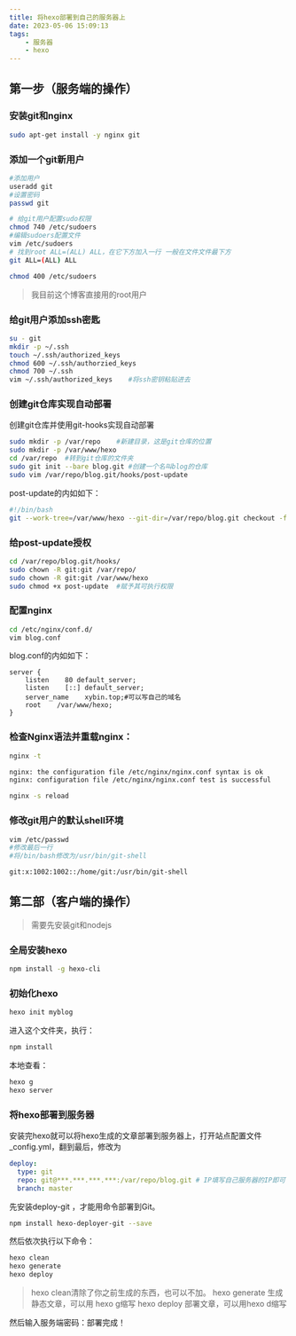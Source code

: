 ```yaml
---
title: 将hexo部署到自己的服务器上
date: 2023-05-06 15:09:13
tags:
    - 服务器
    - hexo
---
```


## 第一步（服务端的操作）
### 安装git和nginx
```bash
sudo apt-get install -y nginx git
```

### 添加一个git新用户 
```bash
#添加用户
useradd git
#设置密码
passwd git

# 给git用户配置sudo权限
chmod 740 /etc/sudoers
#编辑sudoers配置文件
vim /etc/sudoers
# 找到root ALL=(ALL) ALL，在它下方加入一行 一般在文件文件最下方
git ALL=(ALL) ALL

chmod 400 /etc/sudoers
```
> 我目前这个博客直接用的root用户

### 给git用户添加ssh密匙
```bash
su - git
mkdir -p ~/.ssh
touch ~/.ssh/authorized_keys
chmod 600 ~/.ssh/authorzied_keys
chmod 700 ~/.ssh
vim ~/.ssh/authorized_keys    #将ssh密钥粘贴进去
```

### 创建git仓库实现自动部署
创建git仓库并使用git-hooks实现自动部署
```bash
sudo mkdir -p /var/repo    #新建目录，这是git仓库的位置
sudo mkdir -p /var/www/hexo
cd /var/repo  #转到git仓库的文件夹
sudo git init --bare blog.git #创建一个名叫blog的仓库
sudo vim /var/repo/blog.git/hooks/post-update
```
post-update的内如如下：
```bash
#!/bin/bash
git --work-tree=/var/www/hexo --git-dir=/var/repo/blog.git checkout -f
```
### 给post-update授权
```bash
cd /var/repo/blog.git/hooks/
sudo chown -R git:git /var/repo/
sudo chown -R git:git /var/www/hexo
sudo chmod +x post-update  #赋予其可执行权限
```

### 配置nginx
```bash
cd /etc/nginx/conf.d/
vim blog.conf
```
blog.conf的内如如下：
```
server {
    listen    80 default_server;
    listen    [::] default_server;
    server_name    xybin.top;#可以写自己的域名
    root    /var/www/hexo;
}
```
### 检查Nginx语法并重载nginx：
```bash
nginx -t

nginx: the configuration file /etc/nginx/nginx.conf syntax is ok
nginx: configuration file /etc/nginx/nginx.conf test is successful

nginx -s reload
```

### 修改git用户的默认shell环境
```bash
vim /etc/passwd
#修改最后一行
#将/bin/bash修改为/usr/bin/git-shell

git:x:1002:1002::/home/git:/usr/bin/git-shell
```

## 第二部（客户端的操作）
> 需要先安装git和nodejs

### 全局安装hexo
```bash
npm install -g hexo-cli
```

### 初始化hexo
```bash
hexo init myblog
```

进入这个文件夹，执行：
```bash
npm install
```

本地查看：
```bash
hexo g
hexo server
```

### 将hexo部署到服务器
安装完hexo就可以将hexo生成的文章部署到服务器上，打开站点配置文件 _config.yml，翻到最后，修改为
```yml
deploy:
  type: git
  repo: git@***.***.***.***:/var/repo/blog.git # IP填写自己服务器的IP即可
  branch: master
```
先安装deploy-git ，才能用命令部署到Git。
```bash
npm install hexo-deployer-git --save
```
然后依次执行以下命令：
```bash
hexo clean
hexo generate
hexo deploy
```
> hexo clean清除了你之前生成的东西，也可以不加。
 hexo generate 生成静态文章，可以用 hexo g缩写
 hexo deploy 部署文章，可以用hexo d缩写

然后输入服务端密码：部署完成！